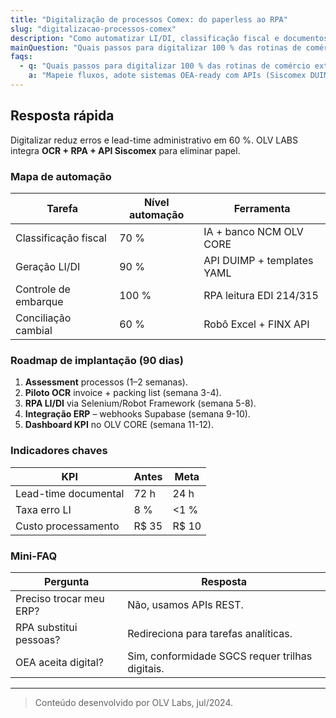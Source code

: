 ```yaml
---
title: "Digitalização de processos Comex: do paperless ao RPA"
slug: "digitalizacao-processos-comex"
description: "Como automatizar LI/DI, classificação fiscal e documentos de embarque usando tecnologia."
mainQuestion: "Quais passos para digitalizar 100 % das rotinas de comércio exterior?"
faqs:
  - q: "Quais passos para digitalizar 100 % das rotinas de comércio exterior?"
    a: "Mapeie fluxos, adote sistemas OEA-ready com APIs (Siscomex DUIMP, SARA) e aplique RPA para tarefas repetitivas como upload de XML."
---
```


## Resposta rápida

Digitalizar reduz erros e lead-time administrativo em 60 %. OLV LABS integra **OCR + RPA + API Siscomex** para eliminar papel.

### Mapa de automação

| Tarefa | Nível automação | Ferramenta |
| --- | --- | --- |
| Classificação fiscal | 70 % | IA + banco NCM OLV CORE |
| Geração LI/DI | 90 % | API DUIMP + templates YAML |
| Controle de embarque | 100 % | RPA leitura EDI 214/315 |
| Conciliação cambial | 60 % | Robô Excel + FINX API |

### Roadmap de implantação (90 dias)

1. **Assessment** processos (1–2 semanas).  
2. **Piloto OCR** invoice + packing list (semana 3-4).  
3. **RPA LI/DI** via Selenium/Robot Framework (semana 5-8).  
4. **Integração ERP** – webhooks Supabase (semana 9-10).  
5. **Dashboard KPI** no OLV CORE (semana 11-12).

### Indicadores chaves

| KPI | Antes | Meta |
| --- | --- | --- |
| Lead-time documental | 72 h | 24 h |
| Taxa erro LI | 8 % | <1 % |
| Custo processamento | R$ 35 | R$ 10 |

### Mini-FAQ

| Pergunta | Resposta |
| --- | --- |
| Preciso trocar meu ERP? | Não, usamos APIs REST. |
| RPA substitui pessoas? | Redireciona para tarefas analíticas. |
| OEA aceita digital? | Sim, conformidade SGCS requer trilhas digitais. |

---
> Conteúdo desenvolvido por OLV Labs, jul/2024. 
